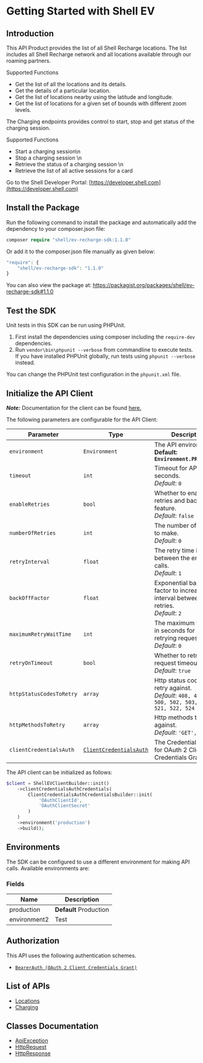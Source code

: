 
# Getting Started with Shell EV

## Introduction

This API Product provides the list of all Shell Recharge locations. The list includes all Shell Recharge network and all locations available through our roaming partners.

Supported Functions

* Get the list of all the locations and its details.
* Get the details of a particular location.
* Get the list of locations nearby using the latitude and longitude.
* Get the list of locations for a given set of bounds with different zoom levels.

The Charging endpoints provides control to start, stop and get status of the charging session.

Supported Functions

* Start a charging session\n
* Stop a charging session \n
* Retrieve the status of a charging session \n
* Retrieve the list of all active sessions for a card

Go to the Shell Developer Portal: [https://developer.shell.com](https://developer.shell.com)

## Install the Package

Run the following command to install the package and automatically add the dependency to your composer.json file:

```php
composer require "shell/ev-recharge-sdk:1.1.0"
```

Or add it to the composer.json file manually as given below:

```php
"require": {
    "shell/ev-recharge-sdk": "1.1.0"
}
```

You can also view the package at:
https://packagist.org/packages/shell/ev-recharge-sdk#1.1.0

## Test the SDK

Unit tests in this SDK can be run using PHPUnit.

1. First install the dependencies using composer including the `require-dev` dependencies.
2. Run `vendor\bin\phpunit --verbose` from commandline to execute tests. If you have installed PHPUnit globally, run tests using `phpunit --verbose` instead.

You can change the PHPUnit test configuration in the `phpunit.xml` file.

## Initialize the API Client

**_Note:_** Documentation for the client can be found [here.](https://www.github.com/sdks-io/ev-recharge-php-sdk/tree/1.1.0/doc/client.md)

The following parameters are configurable for the API Client:

| Parameter | Type | Description |
|  --- | --- | --- |
| `environment` | `Environment` | The API environment. <br> **Default: `Environment.PRODUCTION`** |
| `timeout` | `int` | Timeout for API calls in seconds.<br>*Default*: `0` |
| `enableRetries` | `bool` | Whether to enable retries and backoff feature.<br>*Default*: `false` |
| `numberOfRetries` | `int` | The number of retries to make.<br>*Default*: `0` |
| `retryInterval` | `float` | The retry time interval between the endpoint calls.<br>*Default*: `1` |
| `backOffFactor` | `float` | Exponential backoff factor to increase interval between retries.<br>*Default*: `2` |
| `maximumRetryWaitTime` | `int` | The maximum wait time in seconds for overall retrying requests.<br>*Default*: `0` |
| `retryOnTimeout` | `bool` | Whether to retry on request timeout.<br>*Default*: `true` |
| `httpStatusCodesToRetry` | `array` | Http status codes to retry against.<br>*Default*: `408, 413, 429, 500, 502, 503, 504, 521, 522, 524` |
| `httpMethodsToRetry` | `array` | Http methods to retry against.<br>*Default*: `'GET', 'PUT'` |
| `clientCredentialsAuth` | [`ClientCredentialsAuth`](https://www.github.com/sdks-io/ev-recharge-php-sdk/tree/1.1.0/doc/$a/https://www.github.com/sdks-io/ev-recharge-php-sdk/tree/1.1.0/oauth-2-client-credentials-grant.md) | The Credentials Setter for OAuth 2 Client Credentials Grant |

The API client can be initialized as follows:

```php
$client = ShellEVClientBuilder::init()
    ->clientCredentialsAuthCredentials(
        ClientCredentialsAuthCredentialsBuilder::init(
            'OAuthClientId',
            'OAuthClientSecret'
        )
    )
    ->environment('production')
    ->build();
```

## Environments

The SDK can be configured to use a different environment for making API calls. Available environments are:

### Fields

| Name | Description |
|  --- | --- |
| production | **Default** Production |
| environment2 | Test |

## Authorization

This API uses the following authentication schemes.

* [`BearerAuth (OAuth 2 Client Credentials Grant)`](https://www.github.com/sdks-io/ev-recharge-php-sdk/tree/1.1.0/doc/$a/https://www.github.com/sdks-io/ev-recharge-php-sdk/tree/1.1.0/oauth-2-client-credentials-grant.md)

## List of APIs

* [Locations](https://www.github.com/sdks-io/ev-recharge-php-sdk/tree/1.1.0/doc/controllers/locations.md)
* [Charging](https://www.github.com/sdks-io/ev-recharge-php-sdk/tree/1.1.0/doc/controllers/charging.md)

## Classes Documentation

* [ApiException](https://www.github.com/sdks-io/ev-recharge-php-sdk/tree/1.1.0/doc/api-exception.md)
* [HttpRequest](https://www.github.com/sdks-io/ev-recharge-php-sdk/tree/1.1.0/doc/http-request.md)
* [HttpResponse](https://www.github.com/sdks-io/ev-recharge-php-sdk/tree/1.1.0/doc/http-response.md)

